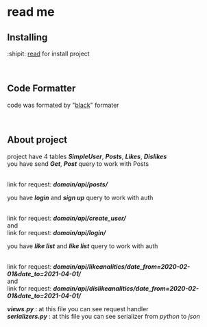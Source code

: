 # read me 


## Installing

:shipit: [read](./install) for install project

<br>

## Code Formatter

code was formated by "[black](https://github.com/psf/black)" formater

<br>

## About project

project have 4 tables ***SimpleUser***, ***Posts***, ***Likes***, ***Dislikes***
</br>
you have send ***Get***, ***Post***
query to work with Posts <br><br>

link for request: ***domain/api/posts/***

you have ***login*** and ***sign up***
query to work with auth <br><br>

link for request: ***domain/api/create_user/***
<br>
and 
<br>
link for request: ***domain/api/login/***


you have ***like list*** and ***like list***
query to work with auth <br><br>

link for request: ***domain/api/likeanalitics/date_from=2020-02-01&date_to=2021-04-01/***
<br>
and 
<br>
link for request: ***domain/api/dislikeanalitics/date_from=2020-02-01&date_to=2021-04-01/***




***views.py*** : at this file you can see request handler <br>
***serializers.py*** : at this file you can see serializer from *python* to *json* <br>